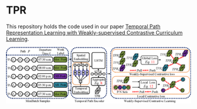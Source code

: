 # TPR
This repository holds the code used in our paper [Temporal Path Representation Learning with Weakly-supervised Contrastive Curriculum Learning]().

![image](https://github.com/Sean-Bin-Yang/TPR/blob/7a58cd32be6bbd01db1f3c5584ffdb19c69656a0/Framework.png)

